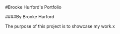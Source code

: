 #Brooke Hurford's Portfolio

####By Brooke Hurford

The purpose of this project is to showcase my work.x
